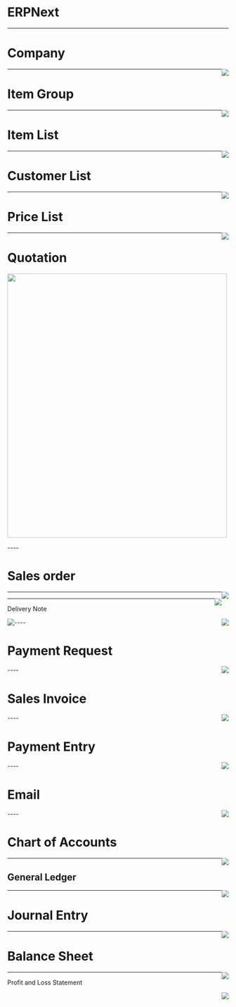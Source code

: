 # ERPNext

---

# Company
<!-- .slide: style="text-align: left;"> -->
<img src="images/Company.png" style="float: right"/>


---

# Item Group
<!-- .slide: style="text-align: left;"> -->
<img src="images/ItemGroup.pngg" style="float: right"/>


---

# Item List

<img src="images/ItemList.png" style="float: right"/>

---

# Customer List

<img src="images/CustomerList.png" style="float: right"/>

----

# Price List

<img src="images/PriceList.png" style="float: right"/>

----

# Quotation
<p>
<img src="images/Quotation.jpg" style="width:500px;height:600px;"/>
</p>
---- 

# Sales order
<p>
<img src="images/sales order-pg-01.jpg" style="float: right"/>
</p>

---
<p>
<img src="images/sales order pg-02.jpg" style="float: right"/>
</p>


---

Delivery Note

<p align="left">
<img src="images/delivery note pg-01.jpg" style="float:left"/>
</p>

<p align="right">
<img src="images/delivery note pg-02.jpg" style="float: right"/>
</p>
----

# Payment Request

<img src="images/Payment_Request.jpg" style="float: right"/>
----

# Sales Invoice

<img src="images/Sales_Invoice.jpg" style="float: right"/>
----

# Payment Entry

<img src="images/Payment_Entry.jpg" style="float: right"/>
----

# Email

<img src="images/Email.png" style="float: right"/>
----

# Chart of Accounts

<img src="images/ChartOfAccounts.png" style="float: right"/>

----

## General Ledger
<img src="images/GeneralLedger.png" style="float: right"/>


---

# Journal Entry
<img src="images/JournalEntry.png" style="float: right"/>


---

# Balance Sheet

<img src="images/BalanceSheet.png" style="float: right"/>

------

 Profit and Loss Statement
 
<p align="center">
<img src="images/ProfitAndLoss.png" style="float: right"/>
</p>


